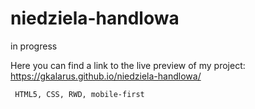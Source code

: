 # niedziela-handlowa

in progress

Here you can find a link to the live preview of my project:
https://gkalarus.github.io/niedziela-handlowa/

```
 HTML5, CSS, RWD, mobile-first
```